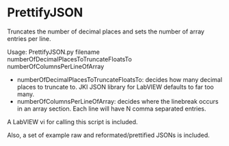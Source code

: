# PrettifyJSON
 Truncates the number of decimal places and sets the number of array entries per line.

Usage: PrettifyJSON.py filename numberOfDecimalPlacesToTruncateFloatsTo numberOfColumnsPerLineOfArray
* numberOfDecimalPlacesToTruncateFloatsTo: decides how many decimal places to truncate to. JKI JSON library for LabVIEW defaults to far too many.
* numberOfColumnsPerLineOfArray: decides where the linebreak occurs in an array section. Each line will have N comma separated entries.

A LabVIEW vi for calling this script is included.

Also, a set of example raw and reformated/prettified JSONs is included.
